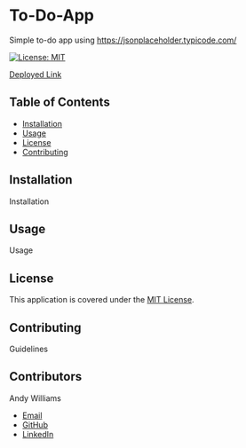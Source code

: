 # To-Do-App
Simple to-do app using https://jsonplaceholder.typicode.com/

[![License: MIT](https://img.shields.io/badge/License-MIT-yellow.svg)](https://opensource.org/licenses/MIT)

[Deployed Link](https://andywilliams-portfolio.herokuapp.com/)

<!-- ![Screenshot of deployed application, homepage of site with timer and random tip](/screenshot.png?raw=true "Screenshot of deployed application") -->

## Table of Contents

- [Installation](#installation)
- [Usage](#usage)
- [License](#license)
- [Contributing](#contributing)

## Installation

Installation

## Usage

Usage

## License

This application is covered under the [MIT License](https://opensource.org/licenses/MIT).

## Contributing

Guidelines

## Contributors

Andy Williams

- [Email](mailto:andywilliamscoding@gmail.com)
- [GitHub](https://github.com/andycwilliams)
- [LinkedIn](https://www.linkedin.com/in/andrewcharleswilliams/)
